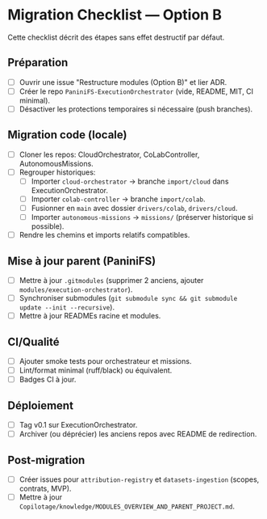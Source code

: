 # Migration Checklist — Option B

Cette checklist décrit des étapes sans effet destructif par défaut.

## Préparation
- [ ] Ouvrir une issue "Restructure modules (Option B)" et lier ADR.
- [ ] Créer le repo `PaniniFS-ExecutionOrchestrator` (vide, README, MIT, CI minimal).
- [ ] Désactiver les protections temporaires si nécessaire (push branches).

## Migration code (locale)
- [ ] Cloner les repos: CloudOrchestrator, CoLabController, AutonomousMissions.
- [ ] Regrouper historiques:
  - [ ] Importer `cloud-orchestrator` → branche `import/cloud` dans ExecutionOrchestrator.
  - [ ] Importer `colab-controller` → branche `import/colab`.
  - [ ] Fusionner en `main` avec dossier `drivers/colab`, `drivers/cloud`.
  - [ ] Importer `autonomous-missions` → `missions/` (préserver historique si possible).
- [ ] Rendre les chemins et imports relatifs compatibles.

## Mise à jour parent (PaniniFS)
- [ ] Mettre à jour `.gitmodules` (supprimer 2 anciens, ajouter `modules/execution-orchestrator`).
- [ ] Synchroniser submodules (`git submodule sync && git submodule update --init --recursive`).
- [ ] Mettre à jour READMEs racine et modules.

## CI/Qualité
- [ ] Ajouter smoke tests pour orchestrateur et missions.
- [ ] Lint/format minimal (ruff/black) ou équivalent.
- [ ] Badges CI à jour.

## Déploiement
- [ ] Tag v0.1 sur ExecutionOrchestrator.
- [ ] Archiver (ou déprécier) les anciens repos avec README de redirection.

## Post-migration
- [ ] Créer issues pour `attribution-registry` et `datasets-ingestion` (scopes, contrats, MVP).
- [ ] Mettre à jour `Copilotage/knowledge/MODULES_OVERVIEW_AND_PARENT_PROJECT.md`.
